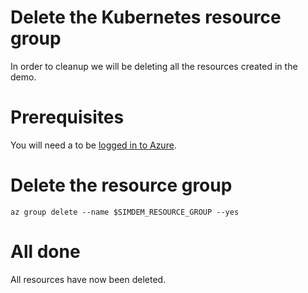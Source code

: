 # Delete the Kubernetes resource group

In order to cleanup we will be deleting all the resources created in
the demo. 

# Prerequisites

You will need a to
be [logged in to Azure](../../azure/login/README.md).


# Delete the resource group

```
az group delete --name $SIMDEM_RESOURCE_GROUP --yes
```

# All done

All resources have now been deleted.


